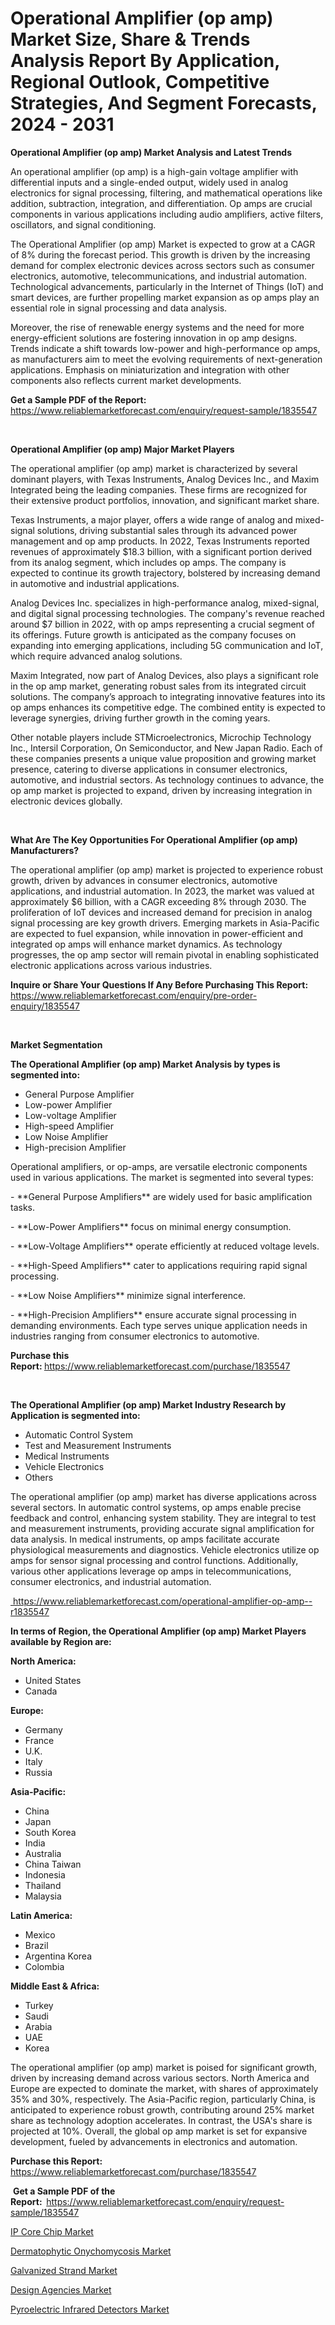 <p><h1>Operational Amplifier (op amp) Market Size, Share & Trends Analysis Report By Application, Regional Outlook, Competitive Strategies, And Segment Forecasts, 2024 - 2031</h1></p><p><strong>Operational Amplifier (op amp) Market Analysis and Latest Trends</strong></p>
<p><p>An operational amplifier (op amp) is a high-gain voltage amplifier with differential inputs and a single-ended output, widely used in analog electronics for signal processing, filtering, and mathematical operations like addition, subtraction, integration, and differentiation. Op amps are crucial components in various applications including audio amplifiers, active filters, oscillators, and signal conditioning.</p><p>The Operational Amplifier (op amp) Market is expected to grow at a CAGR of 8% during the forecast period. This growth is driven by the increasing demand for complex electronic devices across sectors such as consumer electronics, automotive, telecommunications, and industrial automation. Technological advancements, particularly in the Internet of Things (IoT) and smart devices, are further propelling market expansion as op amps play an essential role in signal processing and data analysis. </p><p>Moreover, the rise of renewable energy systems and the need for more energy-efficient solutions are fostering innovation in op amp designs. Trends indicate a shift towards low-power and high-performance op amps, as manufacturers aim to meet the evolving requirements of next-generation applications. Emphasis on miniaturization and integration with other components also reflects current market developments.</p></p>
<p><strong>Get a Sample PDF of the Report:&nbsp;</strong> <a href="https://www.reliablemarketforecast.com/enquiry/request-sample/1835547?utm_campaign=1082&utm_medium=2&utm_source=Github&utm_content=ia&utm_term=19112024&utm_id=operational-amplifier-op-amp">https://www.reliablemarketforecast.com/enquiry/request-sample/1835547</a></p>
<p>&nbsp;</p>
<p><strong>Operational Amplifier (op amp) Major Market Players</strong></p>
<p><p>The operational amplifier (op amp) market is characterized by several dominant players, with Texas Instruments, Analog Devices Inc., and Maxim Integrated being the leading companies. These firms are recognized for their extensive product portfolios, innovation, and significant market share.</p><p>Texas Instruments, a major player, offers a wide range of analog and mixed-signal solutions, driving substantial sales through its advanced power management and op amp products. In 2022, Texas Instruments reported revenues of approximately $18.3 billion, with a significant portion derived from its analog segment, which includes op amps. The company is expected to continue its growth trajectory, bolstered by increasing demand in automotive and industrial applications.</p><p>Analog Devices Inc. specializes in high-performance analog, mixed-signal, and digital signal processing technologies. The company's revenue reached around $7 billion in 2022, with op amps representing a crucial segment of its offerings. Future growth is anticipated as the company focuses on expanding into emerging applications, including 5G communication and IoT, which require advanced analog solutions.</p><p>Maxim Integrated, now part of Analog Devices, also plays a significant role in the op amp market, generating robust sales from its integrated circuit solutions. The company’s approach to integrating innovative features into its op amps enhances its competitive edge. The combined entity is expected to leverage synergies, driving further growth in the coming years.</p><p>Other notable players include STMicroelectronics, Microchip Technology Inc., Intersil Corporation, On Semiconductor, and New Japan Radio. Each of these companies presents a unique value proposition and growing market presence, catering to diverse applications in consumer electronics, automotive, and industrial sectors. As technology continues to advance, the op amp market is projected to expand, driven by increasing integration in electronic devices globally.</p></p>
<p>&nbsp;</p>
<p><strong>What Are The Key Opportunities For Operational Amplifier (op amp) Manufacturers?</strong></p>
<p><p>The operational amplifier (op amp) market is projected to experience robust growth, driven by advances in consumer electronics, automotive applications, and industrial automation. In 2023, the market was valued at approximately $6 billion, with a CAGR exceeding 8% through 2030. The proliferation of IoT devices and increased demand for precision in analog signal processing are key growth drivers. Emerging markets in Asia-Pacific are expected to fuel expansion, while innovation in power-efficient and integrated op amps will enhance market dynamics. As technology progresses, the op amp sector will remain pivotal in enabling sophisticated electronic applications across various industries.</p></p>
<p><strong>Inquire or Share Your Questions If Any Before Purchasing This Report:</strong> <a href="https://www.reliablemarketforecast.com/enquiry/pre-order-enquiry/1835547?utm_campaign=1082&utm_medium=2&utm_source=Github&utm_content=ia&utm_term=19112024&utm_id=operational-amplifier-op-amp">https://www.reliablemarketforecast.com/enquiry/pre-order-enquiry/1835547</a></p>
<p>&nbsp;</p>
<p><strong>Market Segmentation</strong></p>
<p><strong>The Operational Amplifier (op amp) Market Analysis by types is segmented into:</strong></p>
<p><ul><li>General Purpose Amplifier</li><li>Low-power Amplifier</li><li>Low-voltage Amplifier</li><li>High-speed Amplifier</li><li>Low Noise Amplifier</li><li>High-precision Amplifier</li></ul></p>
<p><p>Operational amplifiers, or op-amps, are versatile electronic components used in various applications. The market is segmented into several types: </p><p>- **General Purpose Amplifiers** are widely used for basic amplification tasks. </p><p>- **Low-Power Amplifiers** focus on minimal energy consumption.</p><p>- **Low-Voltage Amplifiers** operate efficiently at reduced voltage levels.</p><p>- **High-Speed Amplifiers** cater to applications requiring rapid signal processing.</p><p>- **Low Noise Amplifiers** minimize signal interference.</p><p>- **High-Precision Amplifiers** ensure accurate signal processing in demanding environments. Each type serves unique application needs in industries ranging from consumer electronics to automotive.</p></p>
<p><strong>Purchase this Report:&nbsp;</strong><a href="https://www.reliablemarketforecast.com/purchase/1835547?utm_campaign=1082&utm_medium=2&utm_source=Github&utm_content=ia&utm_term=19112024&utm_id=operational-amplifier-op-amp">https://www.reliablemarketforecast.com/purchase/1835547</a></p>
<p>&nbsp;</p>
<p><strong>The Operational Amplifier (op amp) Market Industry Research by Application is segmented into:</strong></p>
<p><ul><li>Automatic Control System</li><li>Test and Measurement Instruments</li><li>Medical Instruments</li><li>Vehicle Electronics</li><li>Others</li></ul></p>
<p><p>The operational amplifier (op amp) market has diverse applications across several sectors. In automatic control systems, op amps enable precise feedback and control, enhancing system stability. They are integral to test and measurement instruments, providing accurate signal amplification for data analysis. In medical instruments, op amps facilitate accurate physiological measurements and diagnostics. Vehicle electronics utilize op amps for sensor signal processing and control functions. Additionally, various other applications leverage op amps in telecommunications, consumer electronics, and industrial automation.</p></p>
<p><a href="https://www.reliablemarketforecast.com/operational-amplifier-op-amp--r1835547?utm_campaign=1082&utm_medium=2&utm_source=Github&utm_content=ia&utm_term=19112024&utm_id=operational-amplifier-op-amp">&nbsp;https://www.reliablemarketforecast.com/operational-amplifier-op-amp--r1835547</a></p>
<p><strong>In terms of Region, the Operational Amplifier (op amp) Market Players available by Region are:</strong></p>
<p>
    <p> <strong> North America: </strong>
        <ul>
            <li>United States</li>
            <li>Canada</li>
        </ul>
        </p> 
    <p> <strong> Europe: </strong>
        <ul>
            <li>Germany</li>
            <li>France</li>
            <li>U.K.</li>
            <li>Italy</li>
            <li>Russia</li>
        </ul>
        </p> 
    <p> <strong> Asia-Pacific: </strong>
        <ul>
            <li>China</li>
            <li>Japan</li>
            <li>South Korea</li>
            <li>India</li>
            <li>Australia</li>
            <li>China Taiwan</li>
            <li>Indonesia</li>
            <li>Thailand</li>
            <li>Malaysia</li>
        </ul>
        </p> 
    <p> <strong> Latin America: </strong>
        <ul>
            <li>Mexico</li>
            <li>Brazil</li>
            <li>Argentina Korea</li>
            <li>Colombia</li>
        </ul>
        </p> 
    <p> <strong> Middle East & Africa: </strong>
        <ul>
            <li>Turkey</li>
            <li>Saudi</li>
            <li>Arabia</li>
            <li>UAE</li>
            <li>Korea</li>
        </ul>
    </p>
    </p>
<p><p>The operational amplifier (op amp) market is poised for significant growth, driven by increasing demand across various sectors. North America and Europe are expected to dominate the market, with shares of approximately 35% and 30%, respectively. The Asia-Pacific region, particularly China, is anticipated to experience robust growth, contributing around 25% market share as technology adoption accelerates. In contrast, the USA's share is projected at 10%. Overall, the global op amp market is set for expansive development, fueled by advancements in electronics and automation.</p></p>
<p><strong>Purchase this Report: </strong><a href="https://www.reliablemarketforecast.com/purchase/1835547?utm_campaign=1082&utm_medium=2&utm_source=Github&utm_content=ia&utm_term=19112024&utm_id=operational-amplifier-op-amp">https://www.reliablemarketforecast.com/purchase/1835547</a></p>
<p>&nbsp;<strong>Get a Sample PDF of the Report:&nbsp;&nbsp;</strong><a href="https://www.reliablemarketforecast.com/enquiry/request-sample/1835547?utm_campaign=1082&utm_medium=2&utm_source=Github&utm_content=ia&utm_term=19112024&utm_id=operational-amplifier-op-amp">https://www.reliablemarketforecast.com/enquiry/request-sample/1835547</a></p>
<p><strong></strong></p>
<p><p><a href="https://github.com/NorbertYates/Market-Research-Report-List-7/blob/main/ip-core-chip-market.md?utm_campaign=1082&utm_medium=2&utm_source=Github&utm_content=ia&utm_term=19112024&utm_id=operational-amplifier-op-amp">IP Core Chip Market</a></p><p><a href="https://issuu.com/reportprime-2/docs/dermatophytic-onychomycosis-market-_d7e32791d5eb9a?utm_campaign=1082&utm_medium=2&utm_source=Github&utm_content=ia&utm_term=19112024&utm_id=operational-amplifier-op-amp">Dermatophytic Onychomycosis Market</a></p><p><a href="https://www.linkedin.com/pulse/charting-future-comprehensive-analysis-global-galvanized-0zk4c?utm_campaign=1082&utm_medium=2&utm_source=Github&utm_content=ia&utm_term=19112024&utm_id=operational-amplifier-op-amp">Galvanized Strand Market</a></p><p><a href="https://issuu.com/reportprime-2/docs/design-agencies-market-size-2030.pp_2f18da59410090?utm_campaign=1082&utm_medium=2&utm_source=Github&utm_content=ia&utm_term=19112024&utm_id=operational-amplifier-op-amp">Design Agencies Market</a></p><p><a href="https://www.linkedin.com/pulse/charting-future-comprehensive-analysis-global-pyroelectric-cadyf?utm_campaign=1082&utm_medium=2&utm_source=Github&utm_content=ia&utm_term=19112024&utm_id=operational-amplifier-op-amp">Pyroelectric Infrared Detectors Market</a></p></p>